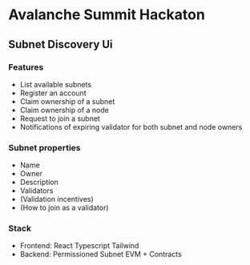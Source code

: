 # Avalanche Summit Hackaton

## Subnet Discovery Ui

### Features

- List available subnets
- Register an account
- Claim ownership of a subnet
- Claim ownership of a node
- Request to join a subnet
- Notifications of expiring validator for both subnet and node owners

### Subnet properties

- Name
- Owner
- Description
- Validators
- (Validation incentives)
- (How to join as a validator)

### Stack

- Frontend: React Typescript Tailwind
- Backend: Permissioned Subnet EVM + Contracts

